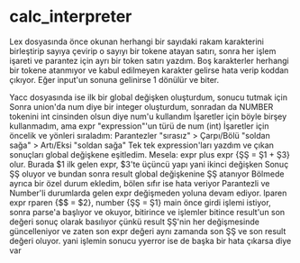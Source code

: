 # calc_interpreter

Lex dosyasında önce okunan herhangi bir sayıdaki rakam karakterini birleştirip sayıya çevirip o sayıyı bir tokene atayan satırı,
sonra her işlem işareti ve parantez için ayrı bir token satırı yazdım.
Boş karakterler herhangi bir tokene atanmıyor ve kabul edilmeyen karakter gelirse hata verip koddan çıkıyor.
Eğer input'un sonuna gelinirse 1 dönülür ve biter.

Yacc dosyasında ise ilk bir global değişken oluşturdum, sonucu tutmak için
Sonra union'da num diye bir integer oluşturdum, sonradan da NUMBER tokenini int cinsinden olsun diye num'u kullandım
İşaretler için böyle birşey kullanmadım, ama expr "expression"'un türü de num (int)
İşaretler için öncelik ve yönleri sıraladım: Parantezler "sırasız" > Çarpı/Bölü "soldan sağa" > Artı/Eksi "soldan sağa"
Tek tek expression'ları yazdım ve çıkan sonuçları global değişkene eşitledim.
Mesela: expr plus expr {ŞŞ = Ş1 + Ş3} olur. Burada $1 ilk gelen expr, $3'te üçüncü yapı yani ikinci değişken
Sonuç ŞŞ oluyor ve bundan sonra result global değişkenine ŞŞ atanıyor
Bölmede ayrıca bir özel durum ekledim, bölen sıfır ise hata veriyor
Parantezli ve Number'li durumlarda gelen expr değişmeden yoluna devam ediyor. 
lparen expr rparen {$$ = $2}, number {ŞŞ = Ş1}
main önce girdi işlemi istiyor, sonra parse'a başlıyor ve okuyor, bitirince ve işlemler bitince result'un son değeri sonuç olarak basılıyor
çünkü result ŞŞ'nin her değişmesinde güncelleniyor ve zaten son expr değeri aynı zamanda son ŞŞ ve son result değeri oluyor. yani işlemin sonucu
yyerror ise de başka bir hata çıkarsa diye var
 
